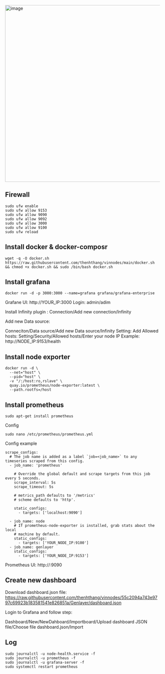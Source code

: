 <img width="1167" height="575" alt="image" src="https://github.com/user-attachments/assets/4ff507bc-b3f4-4a68-b146-c1f05b967a3c" />

## Firewall
```
sudo ufw enable
sudo ufw allow 9153
sudo ufw allow 9090
sudo ufw allow 9092
sudo ufw allow 3000
sudo ufw allow 9100
sudo ufw reload
```
## Install docker & docker-composr
```
wget -q -O docker.sh https://raw.githubusercontent.com/thenhthang/vinnodes/main/docker.sh && chmod +x docker.sh && sudo /bin/bash docker.sh
```
## Install grafana
```
docker run -d -p 3000:3000 --name=grafana grafana/grafana-enterprise
```
Grafane UI: http://YOUR_IP:3000
Login: admin/adim

Install Infinity plugin :
Connection/Add new connection/Infinity

Add new Data source:

Conneciton/Data source/Add new Data source/Infinity
Setting:
Add Allowed hosts: Setting/Security/Allowed hosts/Enter your node IP
Example: http://NODE_IP:9153/health

## Install node exporter
```
docker run -d \
  --net="host" \
  --pid="host" \
  -v "/:/host:ro,rslave" \
  quay.io/prometheus/node-exporter:latest \
  --path.rootfs=/host
```

## Install prometheus
```
sudo apt-get install prometheus
```
Config
```
sudo nano /etc/prometheus/prometheus.yml
```
Config example
```
scrape_configs:
  # The job name is added as a label `job=<job_name>` to any timeseries scraped from this config.
  - job_name: 'prometheus'

    # Override the global default and scrape targets from this job every 5 seconds.
    scrape_interval: 5s
    scrape_timeout: 5s

    # metrics_path defaults to '/metrics'
    # scheme defaults to 'http'.

    static_configs:
      - targets: ['localhost:9090']

  - job_name: node
    # If prometheus-node-exporter is installed, grab stats about the local
    # machine by default.
    static_configs:
      - targets: ['YOUR_NODE_IP:9100']
  - job_name: genlayer
    static_configs:
      - targets: ['YOUR_NODE_IP:9153']
```
Prometheus UI: http://:9090

## Create new dashboard

Download dashboard.json file: https://raw.githubusercontent.com/thenhthang/vinnodes/55c2094a743e9797c69923b183581541e826851a/Genlayer/dashboard.json

Login to Grafana and follow step: 

Dashboard/New/NewDahboard/Importboard/Upload dashboard JSON file/Choose file dashboard.json/Import

## Log
```
sudo journalctl -u node-health.service -f
sudo journalctl -u prometheus -f
sudo journalctl -u grafana-server -f
sudo systemctl restart prometheus
```
